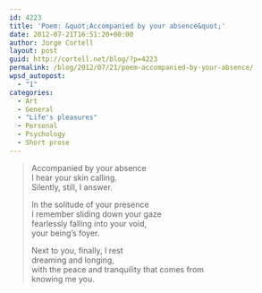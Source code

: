 ```yaml
---
id: 4223
title: 'Poem: &quot;Accompanied by your absence&quot;'
date: 2012-07-21T16:51:20+00:00
author: Jorge Cortell
layout: post
guid: http://cortell.net/blog/?p=4223
permalink: /blog/2012/07/21/poem-accompanied-by-your-absence/
wpsd_autopost:
  - "1"
categories:
  - Art
  - General
  - "Life's pleasures"
  - Personal
  - Psychology
  - Short prose
---
```

> Accompanied by your absence  
> I hear your skin calling.  
> Silently, still, I answer.
> 
> In the solitude of your presence  
> I remember sliding down your gaze  
> fearlessly falling into your void,  
> your being&#8217;s foyer.
> 
> Next to you, finally, I rest   
> dreaming and longing,  
> with the peace and tranquility that comes from   
> knowing me you. 